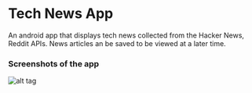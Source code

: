 Tech News App
=============

An android app that displays tech news collected from the Hacker News, Reddit APIs. News articles an be saved to be viewed at a later time.

### Screenshots of the app

![alt tag](https://raw.github.com/ab27/news/master/screenshot1.png)
